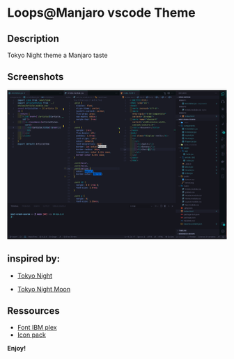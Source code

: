 # Loops@Manjaro vscode Theme

## Description

Tokyo Night theme a Manjaro taste

## Screenshots

![loops@Manjaro](./images/jsx+css+html.png)

## inspired by:

- [Tokyo Night](https://marketplace.visualstudio.com/items?itemName=enkia.tokyo-night)

- [Tokyo Night Moon](https://marketplace.visualstudio.com/items?itemName=PatrickNasralla.tokyo-night-moon)

## Ressources

- [Font IBM plex](https://www.ibm.com/plex/)
- [Icon pack](https://marketplace.visualstudio.com/items?itemName=davidbabel.vscode-simpler-icons)

**Enjoy!**
